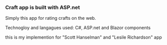 ### Craft app is built with ASP.net
Simply this app for rating crafts on the web.

Technogloy and langagues used: C#, ASP.net and Blazor components

this is my implemention for "Scott Hanselman" and "Lesile Richardson" app
